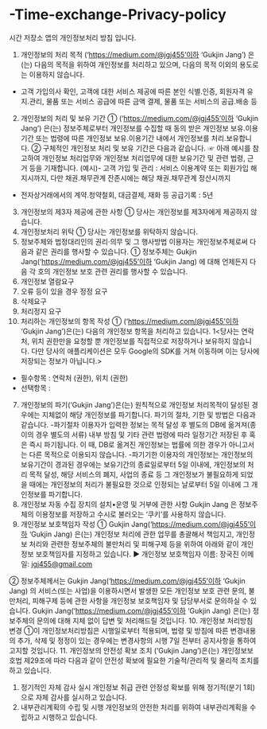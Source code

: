 # -Time-exchange-Privacy-policy
시간 저장소 앱의 개인정보처리 방침 입니다.
1. 개인정보의 처리 목적 (‘https://medium.com/@jgj455’이하 ‘Gukjin Jang’) 은(는) 다음의 목적을 위하여 개인정보를 처리하고 있으며, 다음의 목적 이외의 용도로는 이용하지 않습니다.
- 고객 가입의사 확인, 고객에 대한 서비스 제공에 따른 본인 식별.인증, 회원자격 유지.관리, 물품 또는 서비스 공급에 따른 금액 결제, 물품 또는 서비스의 공급.배송 등
2. 개인정보의 처리 및 보유 기간
① (‘https://medium.com/@jgj455’이하 ‘Gukjin Jang’) 은(는) 정보주체로부터 개인정보를 수집할 때 동의 받은 개인정보 보유․이용기간 또는 법령에 따른 개인정보 보유․이용기간 내에서 개인정보를 처리․보유합니다.
② 구체적인 개인정보 처리 및 보유 기간은 다음과 같습니다.
☞ 아래 예시를 참고하여 개인정보 처리업무와 개인정보 처리업무에 대한 보유기간 및 관련 법령, 근거 등을 기재합니다.
(예시)- 고객 가입 및 관리 : 서비스 이용계약 또는 회원가입 해지시까지, 다만 채권․채무관계 잔존시에는 해당 채권․채무관계 정산시까지
- 전자상거래에서의 계약․청약철회, 대금결제, 재화 등 공급기록 : 5년
3. 개인정보의 제3자 제공에 관한 사항
① 당사는 개인정보를 제3자에게 제공하지 않습니다.
4. 개인정보처리 위탁
① 당사는 개인정보를 위탁하지 않습니다.
5. 정보주체와 법정대리인의 권리·의무 및 그 행사방법 이용자는 개인정보주체로써 다음과 같은 권리를 행사할 수 있습니다.
① 정보주체는 Gukjin Jang(‘https://medium.com/@jgj455’이하 ‘Gukjin Jang) 에 대해 언제든지 다음 각 호의 개인정보 보호 관련 권리를 행사할 수 있습니다.
1. 개인정보 열람요구
2. 오류 등이 있을 경우 정정 요구
3. 삭제요구
4. 처리정지 요구
6. 처리하는 개인정보의 항목 작성
① (‘https://medium.com/@jgj455'이하 ‘Gukjin Jang’)은(는) 다음의 개인정보 항목을 처리하고 있습니다.
1<당사는 연락처, 위치 권한만을 요청할 뿐 개인정보를 직접적으로 저장하거나 보유하지 않습니다. 다만 당사의 애플리케이션은 모두 Google의 SDK를 거쳐 이동하며 이는 당사에 저장되는 정보가 아닙니다.>
- 필수항목 : 연락처 (권한), 위치 (권한)
- 선택항목 :
7. 개인정보의 파기(‘Gukjin Jang’)은(는) 원칙적으로 개인정보 처리목적이 달성된 경우에는 지체없이 해당 개인정보를 파기합니다. 파기의 절차, 기한 및 방법은 다음과 같습니다.
-파기절차
이용자가 입력한 정보는 목적 달성 후 별도의 DB에 옮겨져(종이의 경우 별도의 서류) 내부 방침 및 기타 관련 법령에 따라 일정기간 저장된 후 혹은 즉시 파기됩니다. 이 때, DB로 옮겨진 개인정보는 법률에 의한 경우가 아니고서는 다른 목적으로 이용되지 않습니다.
-파기기한
이용자의 개인정보는 개인정보의 보유기간이 경과된 경우에는 보유기간의 종료일로부터 5일 이내에, 개인정보의 처리 목적 달성, 해당 서비스의 폐지, 사업의 종료 등 그 개인정보가 불필요하게 되었을 때에는 개인정보의 처리가 불필요한 것으로 인정되는 날로부터 5일 이내에 그 개인정보를 파기합니다.
8. 개인정보 자동 수집 장치의 설치•운영 및 거부에 관한 사항
Gukjin Jang 은 정보주체의 이용정보를 저장하고 수시로 불러오는 ‘쿠키’를 사용하지 않습니다.
9. 개인정보 보호책임자 작성
① Gukjin Jang(‘https://medium.com/@jgj455’이하 ‘Gukjin Jang) 은(는) 개인정보 처리에 관한 업무를 총괄해서 책임지고, 개인정보 처리와 관련한 정보주체의 불만처리 및 피해구제 등을 위하여 아래와 같이 개인정보 보호책임자를 지정하고 있습니다.
▶ 개인정보 보호책임자
이름: 장국진
이메일: jgj455@gmail.com

② 정보주체께서는 Gukjin Jang(‘https://medium.com/@jgj455’이하 ‘Gukjin Jang) 의 서비스(또는 사업)을 이용하시면서 발생한 모든 개인정보 보호 관련 문의, 불만처리, 피해구제 등에 관한 사항을 개인정보 보호책임자 및 담당부서로 문의하실 수 있습니다. Gukjin Jang(‘https://medium.com/@jgj455’이하 ‘Gukjin Jang) 은(는) 정보주체의 문의에 대해 지체 없이 답변 및 처리해드릴 것입니다.
10. 개인정보 처리방침 변경
①이 개인정보처리방침은 시행일로부터 적용되며, 법령 및 방침에 따른 변경내용의 추가, 삭제 및 정정이 있는 경우에는 변경사항의 시행 7일 전부터 공지사항을 통하여 고지할 것입니다.
11. 개인정보의 안전성 확보 조치 (‘Gukjin Jang’)은(는) 개인정보보호법 제29조에 따라 다음과 같이 안전성 확보에 필요한 기술적/관리적 및 물리적 조치를 하고 있습니다.
1. 정기적인 자체 감사 실시
개인정보 취급 관련 안정성 확보를 위해 정기적(분기 1회)으로 자체 감사를 실시하고 있습니다.
2. 내부관리계획의 수립 및 시행
개인정보의 안전한 처리를 위하여 내부관리계획을 수립하고 시행하고 있습니다.
